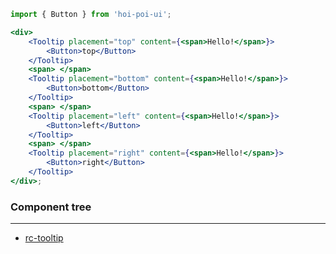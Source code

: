 ```jsx
import { Button } from 'hoi-poi-ui';

<div>
    <Tooltip placement="top" content={<span>Hello!</span>}>
        <Button>top</Button>
    </Tooltip>
    <span> </span>
    <Tooltip placement="bottom" content={<span>Hello!</span>}>
        <Button>bottom</Button>
    </Tooltip>
    <span> </span>
    <Tooltip placement="left" content={<span>Hello!</span>}>
        <Button>left</Button>
    </Tooltip>
    <span> </span>
    <Tooltip placement="right" content={<span>Hello!</span>}>
        <Button>right</Button>
    </Tooltip>
</div>;
```

### Component tree

---

-   [rc-tooltip](https://github.com/react-component/tooltip)

